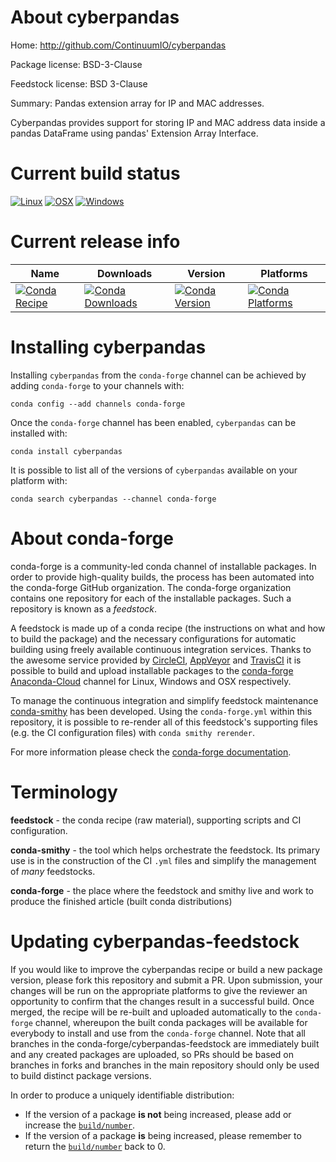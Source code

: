 About cyberpandas
=================

Home: http://github.com/ContinuumIO/cyberpandas

Package license: BSD-3-Clause

Feedstock license: BSD 3-Clause

Summary: Pandas extension array for IP and MAC addresses.

Cyberpandas provides support for storing IP and MAC address data inside a pandas
DataFrame using pandas' Extension Array Interface.


Current build status
====================

[![Linux](https://img.shields.io/circleci/project/github/conda-forge/cyberpandas-feedstock/master.svg?label=Linux)](https://circleci.com/gh/conda-forge/cyberpandas-feedstock)
[![OSX](https://img.shields.io/travis/conda-forge/cyberpandas-feedstock/master.svg?label=macOS)](https://travis-ci.org/conda-forge/cyberpandas-feedstock)
[![Windows](https://img.shields.io/appveyor/ci/conda-forge/cyberpandas-feedstock/master.svg?label=Windows)](https://ci.appveyor.com/project/conda-forge/cyberpandas-feedstock/branch/master)

Current release info
====================

| Name | Downloads | Version | Platforms |
| --- | --- | --- | --- |
| [![Conda Recipe](https://img.shields.io/badge/recipe-cyberpandas-green.svg)](https://anaconda.org/conda-forge/cyberpandas) | [![Conda Downloads](https://img.shields.io/conda/dn/conda-forge/cyberpandas.svg)](https://anaconda.org/conda-forge/cyberpandas) | [![Conda Version](https://img.shields.io/conda/vn/conda-forge/cyberpandas.svg)](https://anaconda.org/conda-forge/cyberpandas) | [![Conda Platforms](https://img.shields.io/conda/pn/conda-forge/cyberpandas.svg)](https://anaconda.org/conda-forge/cyberpandas) |

Installing cyberpandas
======================

Installing `cyberpandas` from the `conda-forge` channel can be achieved by adding `conda-forge` to your channels with:

```
conda config --add channels conda-forge
```

Once the `conda-forge` channel has been enabled, `cyberpandas` can be installed with:

```
conda install cyberpandas
```

It is possible to list all of the versions of `cyberpandas` available on your platform with:

```
conda search cyberpandas --channel conda-forge
```


About conda-forge
=================

conda-forge is a community-led conda channel of installable packages.
In order to provide high-quality builds, the process has been automated into the
conda-forge GitHub organization. The conda-forge organization contains one repository
for each of the installable packages. Such a repository is known as a *feedstock*.

A feedstock is made up of a conda recipe (the instructions on what and how to build
the package) and the necessary configurations for automatic building using freely
available continuous integration services. Thanks to the awesome service provided by
[CircleCI](https://circleci.com/), [AppVeyor](http://www.appveyor.com/)
and [TravisCI](https://travis-ci.org/) it is possible to build and upload installable
packages to the [conda-forge](https://anaconda.org/conda-forge)
[Anaconda-Cloud](http://docs.anaconda.org/) channel for Linux, Windows and OSX respectively.

To manage the continuous integration and simplify feedstock maintenance
[conda-smithy](http://github.com/conda-forge/conda-smithy) has been developed.
Using the ``conda-forge.yml`` within this repository, it is possible to re-render all of
this feedstock's supporting files (e.g. the CI configuration files) with ``conda smithy rerender``.

For more information please check the [conda-forge documentation](https://conda-forge.org/docs/).

Terminology
===========

**feedstock** - the conda recipe (raw material), supporting scripts and CI configuration.

**conda-smithy** - the tool which helps orchestrate the feedstock.
                   Its primary use is in the construction of the CI ``.yml`` files
                   and simplify the management of *many* feedstocks.

**conda-forge** - the place where the feedstock and smithy live and work to
                  produce the finished article (built conda distributions)


Updating cyberpandas-feedstock
==============================

If you would like to improve the cyberpandas recipe or build a new
package version, please fork this repository and submit a PR. Upon submission,
your changes will be run on the appropriate platforms to give the reviewer an
opportunity to confirm that the changes result in a successful build. Once
merged, the recipe will be re-built and uploaded automatically to the
`conda-forge` channel, whereupon the built conda packages will be available for
everybody to install and use from the `conda-forge` channel.
Note that all branches in the conda-forge/cyberpandas-feedstock are
immediately built and any created packages are uploaded, so PRs should be based
on branches in forks and branches in the main repository should only be used to
build distinct package versions.

In order to produce a uniquely identifiable distribution:
 * If the version of a package **is not** being increased, please add or increase
   the [``build/number``](http://conda.pydata.org/docs/building/meta-yaml.html#build-number-and-string).
 * If the version of a package **is** being increased, please remember to return
   the [``build/number``](http://conda.pydata.org/docs/building/meta-yaml.html#build-number-and-string)
   back to 0.